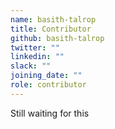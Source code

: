 ```yaml
---
name: basith-talrop
title: Contributor
github: basith-talrop
twitter: ""
linkedin: ""
slack: ""
joining_date: ""
role: contributor
---
```


Still waiting for this
